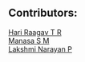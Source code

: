 ## Contributors:
[Hari Raagav T R](https://github.com/HariRaagavTR) <br>
[Manasa S M](https://github.com/manasa-sm) <br>
[Lakshmi Narayan P](https://github.com/LakshmiNarayanP) <br>
